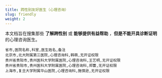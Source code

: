 ```yaml
---
title: 跨性别友好医生（心理咨询）
slug: friendly
weight: 2
---
```


本文档旨在搜集那些 **了解跨性别** 或 **能够提供有益帮助** ，**但是不能开具诊断证明** 的心理咨询医生。

<!-- 表格按拼音排序以便于目视筛选 -->

```csv
省市,医院名称,科室,医生姓名,备注
北京市,北大附属第三医院,心理咨询科,韩萌,无开证权限
贵州省贵阳市,贵州医科大学附属医院,心理咨询科,王艺明,无开证权限
贵州省贵阳市,贵州医科大学附属医院,心理咨询科,郑蕾,无开证权限
上海市,复旦大学附属华山医院,心理咨询科,施慎逊,无开证权限
```
